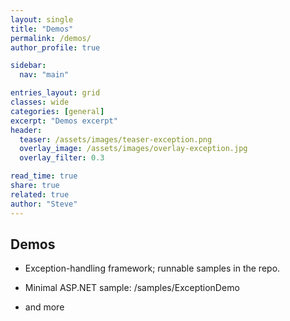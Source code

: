 ```yaml
---
layout: single
title: "Demos"
permalink: /demos/
author_profile: true

sidebar:
  nav: "main"

entries_layout: grid
classes: wide
categories: [general]
excerpt: "Demos excerpt"
header:
  teaser: /assets/images/teaser-exception.png
  overlay_image: /assets/images/overlay-exception.jpg
  overlay_filter: 0.3

read_time: true
share: true
related: true
author: "Steve"
---
```


## Demos
- Exception-handling framework; runnable samples in the repo.
- Minimal ASP.NET sample: /samples/ExceptionDemo

- and more


